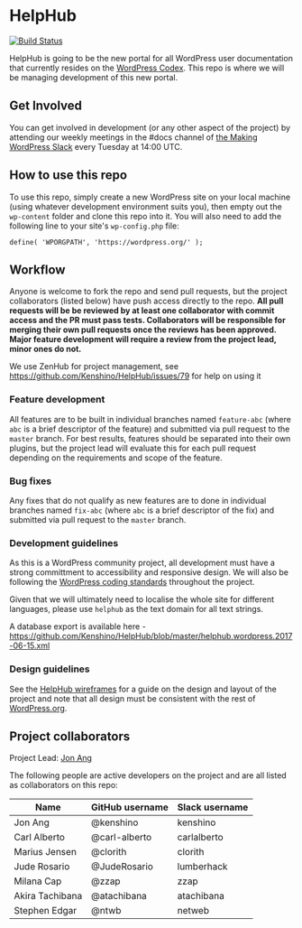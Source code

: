 # HelpHub

[![Build Status](https://travis-ci.org/Kenshino/HelpHub.svg?branch=master)](https://travis-ci.org/Kenshino/HelpHub) 


HelpHub is going to be the new portal for all WordPress user documentation that currently resides on the [WordPress Codex](https://codex.wordpress.org/). This repo is where we will be managing development of this new portal.

## Get Involved

You can get involved in development (or any other aspect of the project) by attending our weekly meetings in the #docs channel of [the Making WordPress Slack](https://make.wordpress.org/chat/) every Tuesday at 14:00 UTC.

## How to use this repo

To use this repo, simply create a new WordPress site on your local machine (using whatever development environment suits you), then empty out the `wp-content` folder and clone this repo into it. You will also need to add the following line to your site's `wp-config.php` file:

```
define( 'WPORGPATH', 'https://wordpress.org/' );
```

## Workflow

Anyone is welcome to fork the repo and send pull requests, but the project collaborators (listed below) have push access directly to the repo. **All pull requests will be be reviewed by at least one collaborator with commit access and the PR must pass tests. Collaborators will be responsible for merging their own pull requests once the reviews has been approved. Major feature development will require a review from the project lead, minor ones do not.**

We use ZenHub for project management, see https://github.com/Kenshino/HelpHub/issues/79 for help on using it
 
### Feature development

All features are to be built in individual branches named `feature-abc` (where `abc` is a brief descriptor of the feature) and submitted via pull request to the `master` branch. For best results, features should be separated into their own plugins, but the project lead will evaluate this for each pull request depending on the requirements and scope of the feature.

### Bug fixes

Any fixes that do not qualify as new features are to done in individual branches named `fix-abc` (where `abc` is a brief descriptor of the fix) and submitted via pull request to the `master` branch.

### Development guidelines

As this is a WordPress community project, all development must have a strong committment to accessibility and responsive design. We will also be following the [WordPress coding standards](https://codex.wordpress.org/WordPress_Coding_Standards) throughout the project.

Given that we will ultimately need to localise the whole site for different languages, please use `helphub` as the text domain for all text strings.

A database export is available here - https://github.com/Kenshino/HelpHub/blob/master/helphub.wordpress.2017-06-15.xml

### Design guidelines

See the [HelpHub wireframes](https://wp-commhub.mybalsamiq.com/projects/helphub/grid) for a guide on the design and layout of the project and note that all design must be consistent with the rest of [WordPress.org](https://wordpress.org/).

## Project collaborators

Project Lead: [Jon Ang](https://profiles.wordpress.org/kenshino)

The following people are active developers on the project and are all listed as collaborators on this repo:

| Name               	| GitHub username   	| Slack username 	|
|--------------------	|-------------------	|----------------	|
| Jon Ang           	| @kenshino          	| kenshino       	|
| Carl Alberto          | @carl-alberto         | carlalberto       |
| Marius Jensen         | @clorith              | clorith           |
| Jude Rosario          | @JudeRosario          | lumberhack        |
| Milana Cap            | @zzap                 | zzap              |
| Akira Tachibana       | @atachibana           | atachibana        |
| Stephen Edgar         | @ntwb                 | netweb            |